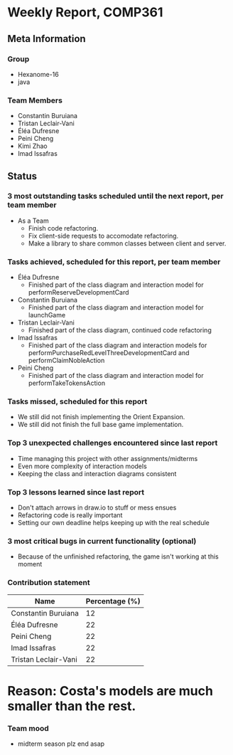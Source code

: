 # Weekly Report, COMP361

## Meta Information

### Group

* Hexanome-16
* java

### Team Members

* Constantin Buruiana
* Tristan Leclair-Vani
* Éléa Dufresne
* Peini Cheng
* Kimi Zhao
* Imad Issafras

## Status

### 3 most outstanding tasks scheduled until the next report, per team member

* As a Team
  * Finish code refactoring.
  * Fix client-side requests to accomodate refactoring.
  * Make a library to share common classes between client and server.

### Tasks achieved, scheduled for this report, per team member

* Éléa Dufresne
  * Finished part of the class diagram and interaction model for performReserveDevelopmentCard
* Constantin Buruiana
  * Finished part of the class diagram and interaction model for launchGame
* Tristan Leclair-Vani
  * Finished part of the class diagram, continued code refactoring
* Imad Issafras
  * Finished part of the class diagram and interaction models for performPurchaseRedLevelThreeDevelopmentCard and performClaimNobleAction
* Peini Cheng
  * Finished part of the class diagram and interaction model for performTakeTokensAction

### Tasks missed, scheduled for this report

* We still did not finish implementing the Orient Expansion.
* We still did not finish the full base game implementation.

### Top 3 unexpected challenges encountered since last report

* Time managing this project with other assignments/midterms
* Even more complexity of interaction models
* Keeping the class and interaction diagrams consistent

### Top 3 lessons learned since last report

* Don't attach arrows in draw.io to stuff or mess ensues
* Refactoring code is really important
* Setting our own deadline helps keeping up with the real schedule

### 3 most critical bugs in current functionality (optional)

* Because of the unfinished refactoring, the game isn't working at this moment

### Contribution statement

| Name                 | Percentage (%) |
|----------------------|----------------|
| Constantin Buruiana  | 12             |
| Éléa Dufresne        | 22             |
| Peini Cheng          | 22             |
| Imad Issafras        | 22             |
| Tristan Leclair-Vani | 22             | 

# Reason: Costa's models are much smaller than the rest.

### Team mood

* midterm season plz end asap
